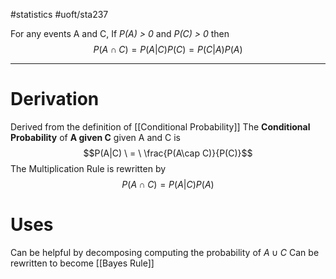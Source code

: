 
#statistics #uoft/sta237 

For any events A and C, If *P(A) > 0* and *P(C) > 0* then
$$P(A\cap C) = P(A|C)P(C) = P(C|A)P(A)$$

---


# Derivation
Derived from the definition of [[Conditional Probability]]
The **Conditional Probability** of **A given C** given A and C is 
$$P(A|C) \ = \ \frac{P(A\cap C)}{P(C)}$$
The Multiplication Rule is rewritten by 
$$P(A\cap C) =P(A|C)P(A)$$

# Uses
Can be helpful by decomposing computing the probability of $A\cup C$ 
Can be rewritten to become [[Bayes Rule]]